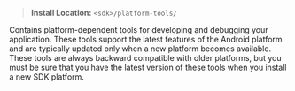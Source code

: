 > **Install Location:** `<sdk>/platform-tools/`

Contains platform-dependent tools for developing and debugging your application. These tools support the latest features of the Android platform and are typically updated only when a new platform becomes available. These tools are always backward compatible with older platforms, but you must be sure that you have the latest version of these tools when you install a new SDK platform.


